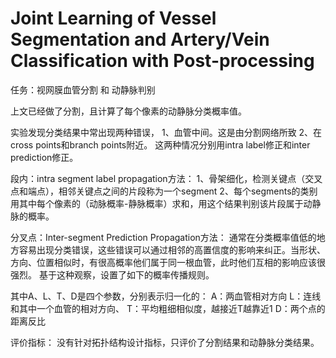 # Joint Learning of Vessel Segmentation and Artery/Vein Classification with Post-processing 
任务：视网膜血管分割 和 动静脉判别

上文已经做了分割，且计算了每个像素的动静脉分类概率值。

实验发现分类结果中常出现两种错误，
1、血管中间。这是由分割网络所致
2、在cross points和branch points附近。
这两种情况分别用intra label修正和inter prediction修正。

段内：intra segment label propagation方法：
1、骨架细化，检测关键点（交叉点和端点），相邻关键点之间的片段称为一个segment
2、每个segments的类别用其中每个像素的（动脉概率-静脉概率）求和，用这个结果判别该片段属于动静脉的概率。

分叉点：Inter-segment Prediction Propagation方法：
通常在分类概率值低的地方容易出现分类错误，这些错误可以通过相邻的高置信度的影响来纠正。当形状、方向、位置相似时，有很高概率他们属于同一根血管，此时他们互相的影响应该很强烈。
基于这种观察，设置了如下的概率传播规则。
 
其中A、L、T、D是四个参数，分别表示归一化的：
A：两血管相对方向
L：连线和其中一个血管的相对方向、
T：平均粗细相似度，越接近T越靠近1
D：两个点的距离反比

评价指标：
	没有针对拓扑结构设计指标，只评价了分割结果和动静脉分类结果。
